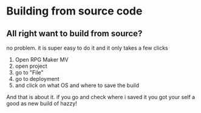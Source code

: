 # Building from source code

## All right want to build from source?

no problem. it is super easy to do it and it only takes a few clicks

1. Open RPG Maker MV
2. open project
3. go to "File"
4. go to deployment
5. and click on what OS and where to save the build

And that is about it. if you go and check where i saved it you got your self a good as new build of hazzy!
